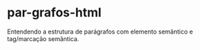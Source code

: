 # par-grafos-html
Entendendo a estrutura de parágrafos com elemento semântico e tag/marcação semântica.
